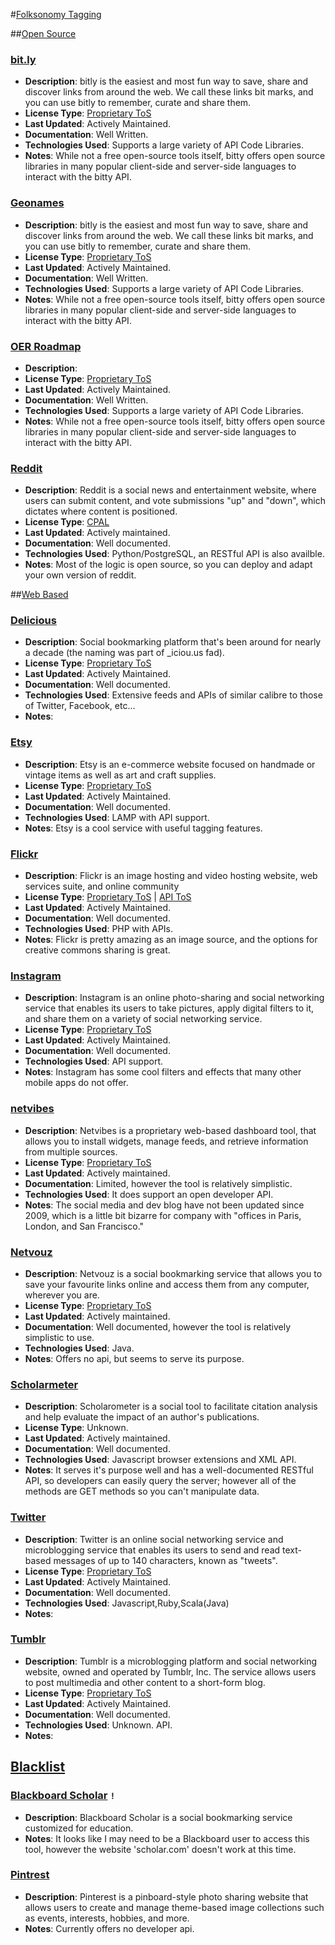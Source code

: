 #[Folksonomy Tagging](id:section4)

##[Open Source](id:section4.1)

### [bit.ly](http://bitly.com)
* **Description**: bitly is the easiest and most fun way to save, share and discover links from around the web. We call these links bit marks, and you can use bitly to remember, curate and share them.
* **License Type**: [Proprietary ToS](https://bitly.com/pages/terms-of-service)
* **Last Updated**: Actively Maintained.
* **Documentation**: Well Written.
* **Technologies Used**: Supports a large variety of API Code Libraries.
* **Notes**: While not a free open-source tools itself, bitty offers open source libraries in many popular client-side and server-side languages to interact with the bitty API.

### [Geonames](http://bitly.com)
* **Description**: bitly is the easiest and most fun way to save, share and discover links from around the web. We call these links bit marks, and you can use bitly to remember, curate and share them.
* **License Type**: [Proprietary ToS](https://bitly.com/pages/terms-of-service)
* **Last Updated**: Actively Maintained.
* **Documentation**: Well Written.
* **Technologies Used**: Supports a large variety of API Code Libraries.
* **Notes**: While not a free open-source tools itself, bitty offers open source libraries in many popular client-side and server-side languages to interact with the bitty API.

### [OER Roadmap](http://code.google.com/p/oer-roadmap/)
* **Description**: 
* **License Type**: [Proprietary ToS](https://bitly.com/pages/terms-of-service)
* **Last Updated**: Actively Maintained.
* **Documentation**: Well Written.
* **Technologies Used**: Supports a large variety of API Code Libraries.
* **Notes**: While not a free open-source tools itself, bitty offers open source libraries in many popular client-side and server-side languages to interact with the bitty API.

### [Reddit](http://www.reddit.com/)
* **Description**: Reddit is a social news and entertainment website, where users can submit content, and vote submissions "up" and "down", which dictates where content is positioned.
* **License Type**: [CPAL](https://github.com/reddit/reddit/blob/master/LICENSE)
* **Last Updated**: Actively maintained.
* **Documentation**: Well documented. 
* **Technologies Used**: Python/PostgreSQL, an RESTful API is also availble.
* **Notes**: Most of the logic is open source, so you can deploy and adapt your own version of reddit.

##[Web Based](id:section4.2)

### [Delicious](http://delicious.com)
* **Description**: Social bookmarking platform that's been around for nearly a decade (the naming was part of _iciou.us fad).
* **License Type**: [Proprietary ToS](https://delicious.com/terms)
* **Last Updated**: Actively Maintained.
* **Documentation**: Well documented.
* **Technologies Used**: Extensive feeds and APIs of similar calibre to those of Twitter, Facebook, etc...
* **Notes**: 

### [Etsy](http://www.etsy.com/)
* **Description**: Etsy is an e-commerce website focused on handmade or vintage items as well as art and craft supplies.
* **License Type**: [Proprietary ToS](http://www.etsy.com/help/article/479?ref=ft_terms)
* **Last Updated**: Actively Maintained.
* **Documentation**: Well documented.
* **Technologies Used**: LAMP with API support.
* **Notes**: Etsy is a cool service with useful tagging features.


### [Flickr](#)
* **Description**: Flickr is an image hosting and video hosting website, web services suite, and online community 
* **License Type**: [Proprietary ToS](http://www.flickr.com/services/api/tos/) | [API ToS](http://www.flickr.com/services/api/tos/)
* **Last Updated**: Actively Maintained.
* **Documentation**: Well documented.
* **Technologies Used**: PHP with APIs.
* **Notes**: Flickr is pretty amazing as an image source, and the options for creative commons sharing is great.

### [Instagram](http://instagram.com/)
* **Description**: Instagram is an online photo-sharing and social networking service that enables its users to take pictures, apply digital filters to it, and share them on a variety of social networking service.
* **License Type**: [Proprietary ToS](http://instagram.com/about/legal/terms/)
* **Last Updated**: Actively Maintained.
* **Documentation**: Well documented.
* **Technologies Used**: API support.
* **Notes**: Instagram has some cool filters and effects that many other mobile apps do not offer.

### [netvibes](http://netvibes.com/en)
* **Description**: Netvibes is a proprietary web-based dashboard tool, that allows you to install widgets, manage feeds, and retrieve information from multiple sources.
* **License Type**: [Proprietary ToS](http://www.netvibes.com/static.php?show=tos)
* **Last Updated**: Actively maintained.
* **Documentation**: Limited, however the tool is relatively simplistic.
* **Technologies Used**: It does support an open developer API.
* **Notes**: The social media and dev blog have not been updated since 2009, which is a little bit bizarre for company with "offices in Paris, London, and San Francisco."

### [Netvouz](http://www.netvouz.com/)
* **Description**: Netvouz is a social bookmarking service that allows you to save your favourite links online and access them from any computer, wherever you are.
* **License Type**: [Proprietary ToS](http://www.netvouz.com/info/terms)
* **Last Updated**: Actively maintained.
* **Documentation**: Well documented, however the tool is relatively simplistic to use.
* **Technologies Used**: Java.
* **Notes**: Offers no api, but seems to serve its purpose.

### [Scholarmeter](http://scholarometer.indiana.edu/)
* **Description**: Scholarometer is a social tool to facilitate citation analysis and help evaluate the impact of an author's publications.
* **License Type**: Unknown.
* **Last Updated**: Actively maintained.
* **Documentation**: Well documented. 
* **Technologies Used**: Javascript browser extensions and XML API.
* **Notes**: It serves it's purpose well and has a well-documented RESTful API, so developers can easily query the server; however all of the methods are GET methods so you can't manipulate data.

### [Twitter](#)
* **Description**: Twitter is an online social networking service and microblogging service that enables its users to send and read text-based messages of up to 140 characters, known as "tweets".
* **License Type**: [Proprietary ToS](https://twitter.com/tos)
* **Last Updated**: Actively Maintained.
* **Documentation**: Well documented.
* **Technologies Used**: Javascript,Ruby,Scala(Java)
* **Notes**: 

### [Tumblr](#)
* **Description**: Tumblr is a microblogging platform and social networking website, owned and operated by Tumblr, Inc. The service allows users to post multimedia and other content to a short-form blog. 
* **License Type**: [Proprietary ToS](http://www.tumblr.com/policy/en/terms_of_service)
* **Last Updated**: Actively Maintained.
* **Documentation**: Well documented.
* **Technologies Used**: Unknown. API.
* **Notes**: 

## [Blacklist](id:section4.3)

### [Blackboard Scholar](http://www.itap.purdue.edu/tlt/Scholar/) `!`
* **Description**: Blackboard Scholar is a social bookmarking service customized for education.
* **Notes**: It looks like I may need to be a Blackboard user to access this tool, however the website 'scholar.com' doesn't work at this time.

### [Pintrest](http://www.netvouz.com/)
* **Description**: Pinterest is a pinboard-style photo sharing website that allows users to create and manage theme-based image collections such as events, interests, hobbies, and more. 
* **Notes**: Currently offers no developer api.
